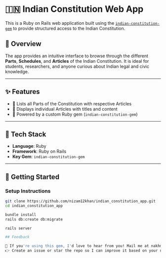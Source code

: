 # 🇮🇳 Indian Constitution Web App

This is a Ruby on Rails web application built using the [`indian-constitution-gem`](https://github.com/nizam12khan/indian_constitution) to provide structured access to the Indian Constitution.

## 📌 Overview

The app provides an intuitive interface to browse through the different **Parts**, **Schedules**, and **Articles** of the Indian Constitution. It is ideal for students, researchers, and anyone curious about Indian legal and civic knowledge.

---

## ✨ Features

- 🧩 Lists all Parts of the Constitution with respective Articles
- 📜 Displays individual Articles with titles and content
- 💎 Powered by a custom Ruby gem (`indian-constitution-gem`)

---

## 🔧 Tech Stack

- **Language**: Ruby
- **Framework**: Ruby on Rails
- **Key Gem**: `indian-constitution-gem`

---

## 🚀 Getting Started

### Setup Instructions

```bash
git clone https://github.com/nizam12khan/indian_constitution_app.git
cd indian_constitution_app

bundle install
rails db:create db:migrate

rails server

## Feedback

📢 If you're using this gem, I'd love to hear from you! Mail me at nakhmazin12@gmail.com
👉 Create an issue or star the repo so I can improve it based on your needs.
```
